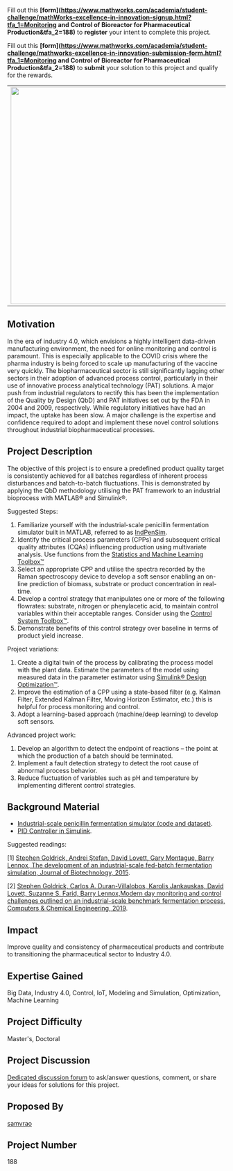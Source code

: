 Fill out this <strong>[form](https://www.mathworks.com/academia/student-challenge/mathWorks-excellence-in-innovation-signup.html?tfa_1=Monitoring and Control of Bioreactor for Pharmaceutical Production&tfa_2=188)</strong> to **register** your intent to complete this project.

Fill out this <strong>[form](https://www.mathworks.com/academia/student-challenge/mathworks-excellence-in-innovation-submission-form.html?tfa_1=Monitoring and Control of Bioreactor for Pharmaceutical Production&tfa_2=188)</strong> to **submit** your solution to this project and qualify for the rewards.

<table>
<td><img src="https://gist.githubusercontent.com/robertogl/e0115dc303472a9cfd52bbbc8edb7665/raw/bioreactor.jpg"  width=500 /></td>
<td><p><h1>Monitoring and Control of Bioreactor for Pharmaceutical Production</h1></p>
<p>Monitor and control an industrial scale bioreactor process for pharmaceutical production.</p>
</table>

## Motivation

In the era of industry 4.0, which envisions a highly intelligent data-driven manufacturing environment, the need for online monitoring and control is paramount. This is especially applicable to the COVID crisis where the pharma industry is being forced to scale up manufacturing of the vaccine very quickly.
The biopharmaceutical sector is still significantly lagging other sectors in their adoption of advanced process control, particularly in their use of innovative process analytical technology (PAT) solutions. A major push from industrial regulators to rectify this has been the implementation of the Quality by Design (QbD) and PAT initiatives set out by the FDA in 2004 and 2009, respectively. While regulatory initiatives have had an impact, the uptake has been slow. A major challenge is the expertise and confidence required to adopt and implement these novel control solutions throughout industrial biopharmaceutical processes.

## Project Description

The objective of this project is to ensure a predefined product quality target is consistently achieved for all batches regardless of inherent process disturbances and batch-to-batch fluctuations. This is demonstrated by applying the QbD methodology utilising the PAT framework to an industrial bioprocess with MATLAB® and Simulink®. 

Suggested Steps:

1.	Familiarize yourself with the industrial-scale penicillin fermentation simulator built in MATLAB, referred to as [IndPenSim](https://www.mathworks.com/matlabcentral/fileexchange/49041-industrial-scale-penicillin-simulationv2?s_tid=srchtitle). 
2.	Identify the critical process parameters (CPPs) and subsequent critical quality attributes (CQAs) influencing production using multivariate analysis. Use functions from the [Statistics and Machine Learning Toolbox™](https://www.mathworks.com/help/stats/)
3.	Select an appropriate CPP and utilise the spectra recorded by the Raman spectroscopy device to develop a soft sensor enabling an on-line prediction of biomass, substrate or product concentration in real-time.
4.	Develop a control strategy that manipulates one or more of the following flowrates: substrate, nitrogen or phenylacetic acid, to maintain control variables within their acceptable ranges. Consider using the [Control System Toolbox™](https://www.mathworks.com/help/control/).
5.	Demonstrate benefits of this control strategy over baseline in terms of product yield increase.
	
Project variations:

1.	Create a digital twin of the process by calibrating the process model with the plant data. Estimate the parameters of the model using measured data in the parameter estimator using [Simulink® Design Optimization™](https://www.mathworks.com/help/sldo/).
2.	Improve the estimation of a CPP using a state-based filter (e.g. Kalman Filter, Extended Kalman Filter, Moving Horizon Estimator, etc.) this is helpful for process monitoring and control.
3.	Adopt a learning-based approach (machine/deep learning) to develop soft sensors.

Advanced project work:

1.	Develop an algorithm to detect the endpoint of reactions – the point at which the production of a batch should be terminated.
2.	Implement a fault detection strategy to detect the root cause of abnormal process behavior.
3.	Reduce fluctuation of variables such as pH and temperature by implementing different control strategies.


## Background Material

- [Industrial-scale penicillin fermentation simulator (code and dataset)](https://www.mathworks.com/matlabcentral/fileexchange/49041-industrial-scale-penicillin-simulationv2?s_tid=srchtitle).
- [PID Controller in Simulink](https://www.mathworks.com/help/simulink/slref/pidcontroller.html).

Suggested readings:

[1] [Stephen Goldrick, Andrei Ştefan, David Lovett, Gary Montague, Barry Lennox, The development of an industrial-scale fed-batch fermentation simulation, Journal of Biotechnology, 2015](https://www.researchgate.net/publication/267816104_The_development_of_an_industrial-scale_fed-batch_fermentation_simulation).

[2] [Stephen Goldrick, Carlos A. Duran-Villalobos, Karolis Jankauskas, David Lovett, Suzanne S. Farid, Barry Lennox,Modern day monitoring and control challenges outlined on an industrial-scale benchmark fermentation process, Computers & Chemical Engineering, 2019](https://www.sciencedirect.com/science/article/pii/S0098135418305106?via%3Dihub).


## Impact

Improve quality and consistency of pharmaceutical products and contribute to transitioning the pharmaceutical sector to Industry 4.0.


## Expertise Gained 

Big Data, Industry 4.0, Control, IoT, Modeling and Simulation, Optimization, Machine Learning


## Project Difficulty

Master's, Doctoral

## Project Discussion

[Dedicated discussion forum](https://github.com/mathworks/MathWorks-Excellence-in-Innovation/discussions/22) to ask/answer questions, comment, or share your ideas for solutions for this project.

## Proposed By
[samvrao](<https://github.com/samvrao>)

## Project Number

188
